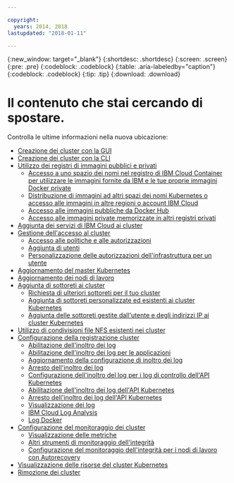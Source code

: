 ```yaml
---

copyright:
  years: 2014, 2018
lastupdated: "2018-01-11"

---
```


{:new_window: target="_blank"}
{:shortdesc: .shortdesc}
{:screen: .screen}
{:pre: .pre}
{:codeblock: .codeblock}
{:table: .aria-labeledby="caption"}
{:codeblock: .codeblock}
{:tip: .tip}
{:download: .download}


# Il contenuto che stai cercando di spostare.

Controlla le ultime informazioni nella nuova ubicazione:
- [Creazione dei cluster con la GUI](cs_clusters.html#clusters_ui)
- [Creazione dei cluster con la CLI](cs_clusters.html#clusters_cli)
- [Utilizzo dei registri di immagini pubblici e privati](cs_images.html#images)
    - [Accesso a uno spazio dei nomi nel registro di IBM Cloud Container per utilizzare le immagini fornite da IBM e le tue proprie immagini Docker private](cs_images.html#namespace)
    - [Distribuzione di immagini ad altri spazi dei nomi Kubernetes o accesso alle immagini in altre regioni o account IBM Cloud](cs_images.html#other)
    - [Accesso alle immagini pubbliche da Docker Hub](cs_images.html#dockerhub)
    - [Accesso alle immagini private memorizzate in altri registri privati](cs_images.html#private_images)
- [Aggiunta dei servizi di IBM Cloud ai cluster](cs_integrations.html#adding_cluster)
- [Gestione dell'accesso al cluster](cs_users.html)
    - [Accesso alle politiche e alle autorizzazioni](cs_users.html#access_policies)
    - [Aggiunta di utenti](cs_users.html#add_users)
    - [Personalizzazione delle autorizzazioni dell'infrastruttura per un utente](cs_users.html#infra_access)
- [Aggiornamento del master Kubernetes](cs_cluster_update.html#master)
- [Aggiornamento dei nodi di lavoro](cs_cluster_update.html#worker_node)
- [Aggiunta di sottoreti ai cluster](cs_subnets.html#subnets)
    - [Richiesta di ulteriori sottoreti per il tuo cluster](cs_subnets.html#request)
    - [Aggiunta di sottoreti personalizzate ed esistenti ai cluster Kubernetes](cs_subnets.html#custom)
    - [Aggiunta delle sottoreti gestite dall'utente e degli indirizzi IP ai cluster Kubernetes](cs_subnets.html#user_managed)
- [Utilizzo di condivisioni file NFS esistenti nei cluster](cs_storage.html#existing)
- [Configurazione della registrazione cluster](cs_health.html#logging)
    - [Abilitazione dell'inoltro dei log](cs_health.html#log_sources_enable)
    - [Abilitazione dell'inoltro dei log per le applicazioni](cs_health.html#apps_enable)
    - [Aggiornamento della configurazione di inoltro dei log](cs_health.html#log_sources_update)
    - [Arresto dell'inoltro dei log](cs_health.html#log_sources_delete)
    - [Configurazione dell'inoltro del log per i log di controllo dell'API Kubernetes](cs_health.html#app_forward)
    - [Abilitazione dell'inoltro dei log dell'API Kubernetes](cs_health.html#audit_enable)
    - [Arresto dell'inoltro dei log dell'API Kubernetes](cs_health.html#audit_delete)
    - [Visualizzazione dei log](cs_health.html#view_logs)
    - [IBM Cloud Log Analysis](cs_health.html#view_logs_k8s)
    - [Log Docker](cs_health.html#view_logs_docker)
- [Configurazione del monitoraggio dei cluster](cs_health.html#monitoring)
    - [Visualizzazione delle metriche](cs_health.html#view_metrics)
    - [Altri strumenti di monitoraggio dell'integrità](cs_health.html#health_tools)
    - [Configurazione del monitoraggio dell'integrità per i nodi di lavoro con Autorecovery](cs_health.html#autorecovery)
- [Visualizzazione delle risorse del cluster Kubernetes](cs_integrations.html#weavescope)
- [Rimozione dei cluster](cs_clusters.html#remove)
